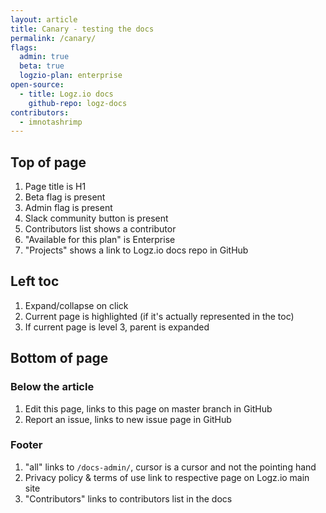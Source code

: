 ```yaml
---
layout: article
title: Canary - testing the docs
permalink: /canary/
flags:
  admin: true
  beta: true
  logzio-plan: enterprise
open-source:
  - title: Logz.io docs
    github-repo: logz-docs
contributors:
  - imnotashrimp
---
```


## Top of page

1. Page title is H1
2. Beta flag is present
3. Admin flag is present
4. Slack community button is present
5. Contributors list shows a contributor
6. "Available for this plan" is Enterprise
7. "Projects" shows a link to Logz.io docs repo in GitHub

## Left toc

1. Expand/collapse on click
2. Current page is highlighted (if it's actually represented in the toc)
3. If current page is level 3, parent is expanded

## Bottom of page

### Below the article

1. Edit this page, links to this page on master branch in GitHub
2. Report an issue, links to new issue page in GitHub

### Footer

1. "all" links to `/docs-admin/`, cursor is a cursor and not the pointing hand
2. Privacy policy & terms of use link to respective page on Logz.io main site
3. "Contributors" links to contributors list in the docs
